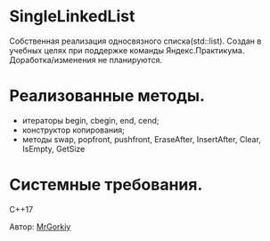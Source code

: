 # SingleLinkedList

Собственная реализация односвязного списка(std::list).
Создан в учебных целях при поддержке команды Яндекс.Практикума. Доработка/изменения не планируются.

# Реализованные методы.

- итераторы begin, cbegin, end, cend;
- конструктор копирования;
- методы swap, popfront, pushfront, EraseAfter, InsertAfter, Clear, IsEmpty, GetSize

# Системные требования.

С++17

Автор: [MrGorkiy](https://github.com/MrGorkiy)
